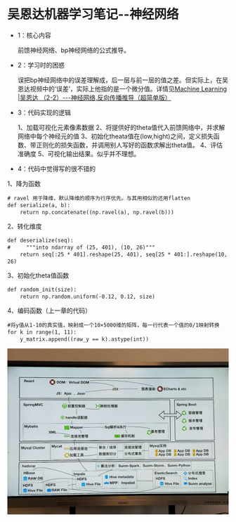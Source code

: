 # 吴恩达机器学习笔记--神经网络

* 1：核心内容

   前馈神经网络、bp神经网络的公式推导。

* 2：学习时的困惑

   误把bp神经网络中的误差理解成，后一层与前一层的值之差。但实际上，在吴恩达视频中的‘误差’，实际上他指的是一个微分值。详情见[Machine Learning |吴恩达 （2-2）---神经网络,反向传播推导（超简单版）](https://blog.csdn.net/weixin_40920228/article/details/80709216)

* 3：代码实现的逻辑
   
   1、加载可视化元素像素数据
   2、将提供好的theta值代入前馈网络中，并求解网络中每个神经元的值
   3、初始化theata值在(low,hight)之间，定义损失函数、带正则化的损失函数，并调用别人写好的函数求解出theta值。
   4、评估准确度
   5、可视化输出结果。似乎并不理想。
   
* 4：代码中觉得写的很不错的

1、降为函数

   ```
   # ravel 用于降维，默认降维的顺序为行序优先。与其用相似的还用flatten
   def serialize(a, b):
       return np.concatenate((np.ravel(a), np.ravel(b)))
   ```

2、转化维度
```
def deserialize(seq):
#     """into ndarray of (25, 401), (10, 26)"""
    return seq[:25 * 401].reshape(25, 401), seq[25 * 401:].reshape(10, 26)
```

3、初始化theta值函数

```
def random_init(size):
    return np.random.uniform(-0.12, 0.12, size)

```
 
4、编码函数（上一章的代码）

```
#将y值从1-10的真实值，映射成一个10×5000维的矩阵，每一行代表一个值的0/1映射转换
for k in range(1, 11):
    y_matrix.append((raw_y == k).astype(int))

```


  ![图片测试](https://github.com/pengxl8518/machine-learning-/blob/master/%E4%B8%89%E7%9B%9F%E5%A4%A7%E6%95%B0%E6%8D%AE%E6%A1%86%E6%9E%B6.jpg)
